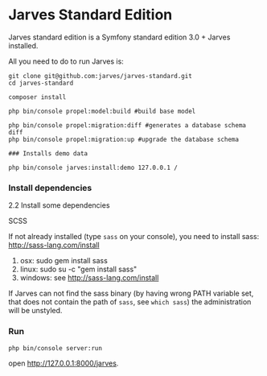 Jarves Standard Edition
========================

Jarves standard edition is a Symfony standard edition 3.0 + Jarves installed.

All you need to do to run Jarves is:

```
git clone git@github.com:jarves/jarves-standard.git
cd jarves-standard

composer install

php bin/console propel:model:build #build base model

php bin/console propel:migration:diff #generates a database schema diff
php bin/console propel:migration:up #upgrade the database schema

### Installs demo data

php bin/console jarves:install:demo 127.0.0.1 /
``` 

### Install dependencies

2.2 Install some dependencies

SCSS

If not already installed (type `sass` on your console), you need to install sass: http://sass-lang.com/install

1. osx: sudo gem install sass
2. linux: sudo su -c "gem install sass"
3. windows: see http://sass-lang.com/install

If Jarves can not find the sass binary (by having wrong PATH variable set, that does not contain the path of `sass`, see `which sass`) the administration will be unstyled.

### Run

`php bin/console server:run`


open http://127.0.0.1:8000/jarves.

